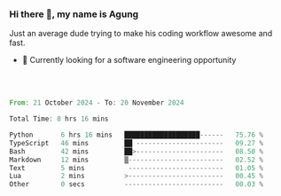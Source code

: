 ### Hi there 👋, my name is Agung
Just an average dude trying to make his coding workflow awesome and fast.

<!--
**agungfir98/agungfir98** is a ✨ _special_ ✨ repository because its `README.md` (this file) appears on your GitHub profile.
-->

- 🔭 Currently looking for a software engineering opportunity
<br/>
<br/>
<!--START_SECTION:waka-->

```rust
From: 21 October 2024 - To: 20 November 2024

Total Time: 8 hrs 16 mins

Python       6 hrs 16 mins   ███████████████████------   75.76 %
TypeScript   46 mins         ██ ----------------------   09.27 %
Bash         42 mins         ██>----------------------   08.50 %
Markdown     12 mins         ▒------------------------   02.52 %
Text         5 mins           ------------------------   01.05 %
Lua          2 mins          >------------------------   00.45 %
Other        0 secs          -------------------------   00.03 %
```

<!--END_SECTION:waka-->

